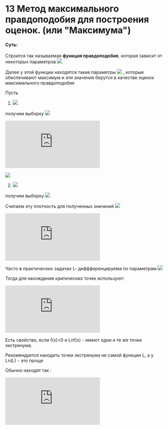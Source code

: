 # 13 Метод максимального правдоподобия для построения оценок. (или "Максимума") 

#### Суть: 
Строится так называемая **функция правдоподобия**, которая зависит от некоторых параметров
![](https://latex.codecogs.com/svg.latex?a_{1},a_{2},...,a_{m})

Далее у этой функции находятся такие параметры ![](https://latex.codecogs.com/svg.latex?a_{1}^{*},a_{2}^{*},...,a_{m}^{*}) , которые обеспечивают максимум и эти значения берутся в качестве оценок максимального правдоподобия

Пусть
1) ![](https://latex.codecogs.com/svg.latex?\xi&space;-&space;d.s.v,&space;P(\xi&space;=&space;x;&space;a_{1},&space;a_{2},&space;...,&space;a_{m}))

получим выборку ![](https://latex.codecogs.com/svg.latex?x_{1},x_{2},...x_{n})

![](https://latex.codecogs.com/svg.latex?%5Cbegin%7Bmatrix%7DP%28%5Cxi%3Dx_%7B1%7D%3B%20a_%7B1%7D%2C..%2Ca_%7Bm%7D%29%20%5C%5C%20P%28%5Cxi%3Dx_%7B2%7D%3B%20a_%7B1%7D%2C..%2Ca_%7Bm%7D%29%20%5C%5C%20%5Ccdot%20%5C%5C%20%5Ccdot%20%5C%5C%20%5Ccdot%20%5C%5C%20P%28%5Cxi%3Dx_%7Bn%7D%3B%20a_%7B1%7D%2C..%2Ca_%7Bm%7D%29%20%5Cend%7Bmatrix%7D)

![](https://latex.codecogs.com/svg.latex?L_{x_{1},&space;x_{2},...,x_{n}}(a_{1},a_{2},..,a_{m})=\prod_{i=1}^{n}p(\xi=x_{i},&space;a_{1},a_{2},..,a_{m}))

2) ![](https://latex.codecogs.com/svg.latex?\xi-n.s.v,f_{\xi}(x;a_{1},a_{2},...,a_{m}))

получим выборку ![](https://latex.codecogs.com/svg.latex?x_{1},x_{2},...x_{n})

Считаем эту плотность для полученных значений
![](https://latex.codecogs.com/svg.latex?L_{x_{1},x_{2},...,x_{n}}(a_{1},a_{2},..,a_{m})=\prod_{i=1}^{n}f_{\xi}(x_{i},a_{1},a_{2},..,a_{m}))

![](https://latex.codecogs.com/svg.latex?%5Cbegin%7Bmatrix%7D%20f_%7B%5Cxi%7D%28x_%7B1%7D%3Ba_%7B1%7D%2C..%2Ca_%7Bm%7D%29%20%5C%5C%20f_%7B%5Cxi%7D%28x_%7B2%7D%3Ba_%7B1%7D%2C..%2Ca_%7Bm%7D%29%20%5C%5C%20%5Ccdot%20%5C%5C%20%5Ccdot%20%5C%5C%20%5Ccdot%20%5C%5C%20f_%7B%5Cxi%7D%28x_%7Bn%7D%3Ba_%7B1%7D%2C..%2Ca_%7Bm%7D%29%20%5Cend%7Bmatrix%7D)

Часто в практических задачах L- диффференцируема по параметрам ![](https://latex.codecogs.com/svg.latex?a_{1},a_{2},...a_{m})

Тогда для нахождения критических точек используют:

![](https://latex.codecogs.com/svg.latex?%5Cleft%5C%7B%5Cbegin%7Bmatrix%7D%5Cfrac%7B%5Cpartial%20L%28a_%7B1%7D%2Ca_%7B2%7D%2C..%2Ca_%7Bn%7D%29%7D%7B%5Cpartial%20a_%7Bj%7D%7D%20%3D%200%20%5C%5C%20j%20%3D%20%5Coverline%7B1%2C%20m%7D%20%5Cend%7Bmatrix%7D%5Cright.)

Есть свойство, если f(x)>0 и Lnf(x) - имеют одни и те же точки экстренума.

Рекомендуется находить точки экстренума не самой функции L, а у Ln(L) - это проще

Обычно находят так :

![](https://latex.codecogs.com/svg.latex?%5Cleft%5C%7B%5Cbegin%7Bmatrix%7D%5Cfrac%7B%5Cpartial%20ln%20%28L%28a_%7B1%7D%2Ca_%7B2%7D%2C..%2Ca_%7Bn%7D%29%29%7D%7B%5Cpartial%20a_%7Bj%7D%7D%20%3D%200%20%5C%5C%20j%20%3D%20%5Coverline%7B1%2C%20m%7D%20%5Cend%7Bmatrix%7D%5Cright.)
